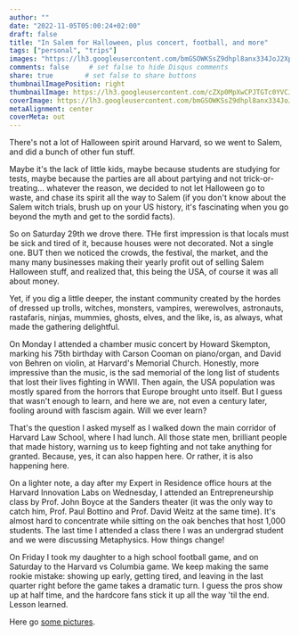 ```yaml
---
author: ""
date: "2022-11-05T05:00:24+02:00"
draft: false
title: "In Salem for Halloween, plus concert, football, and more"
tags: ["personal", "trips"]
images: "https://lh3.googleusercontent.com/bmGSOWKSsZ9dhpl8anx334JoJ2XpAma67rraw34DLrxsE8dlsHwdJ6AEA-O0xc7PaWG8huuGov5XNA2uy9z6ZJvQ7O0cFCPY1tPiDQo_mocBQOSsD0iv3kTOYzkCLPKs2m6rLuzWHWU=w2400"
comments: false     # set false to hide Disqus comments
share: true        # set false to share buttons
thumbnailImagePosition: right
thumbnailImage: https://lh3.googleusercontent.com/cZXp0MpXwCPJTGTc0YVCJV44THeJl-vqDR8FL1jYnzrfcGk8dEgWRRUfaRIr-g_Cs-aVUEWy4QVQ8frOHr2CIibELkNKjbkoih4NXyus95N-7cb0LPsgmm7O_VISyxDtboT2lA6bYsc=w2400
coverImage: https://lh3.googleusercontent.com/bmGSOWKSsZ9dhpl8anx334JoJ2XpAma67rraw34DLrxsE8dlsHwdJ6AEA-O0xc7PaWG8huuGov5XNA2uy9z6ZJvQ7O0cFCPY1tPiDQo_mocBQOSsD0iv3kTOYzkCLPKs2m6rLuzWHWU=w2400
metaAlignment: center
coverMeta: out
---
```


There's not a lot of Halloween spirit around Harvard, so we went to Salem, and did a bunch of other fun stuff.

<!--more-->

Maybe it's the lack of little kids, maybe because students are studying for tests, maybe because the parties are all about partying and not trick-or-treating... whatever the reason, we decided to not let Halloween go to waste, and chase its spirit all the way to Salem (if you don't know about the Salem witch trials, brush up on your US history, it's fascinating when you go beyond the myth and get to the sordid facts).


So on Saturday 29th we drove there. THe first impression is that locals must be sick and tired of it, because houses were not decorated. Not a single one. BUT then we noticed the crowds, the festival, the market, and the many many businesses making their yearly profit out of selling Salem Halloween stuff, and realized that, this being the USA, of course it was all about money.

Yet, if you dig a little deeper, the instant community created by the hordes of dressed up trolls, witches, monsters, vampires, werewolves, astronauts, rastafaris, ninjas, mummies, ghosts, elves, and the like, is, as always, what made the gathering delightful.

On Monday I attended a chamber music concert by Howard Skempton, marking his 75th birthday with Carson Cooman on piano/organ, and David von Behren on violin, at Harvard's Memorial Church. Honestly, more impressive than the music, is the sad memorial of the long list of students that lost their lives fighting in WWII. Then again, the USA population was mostly spared from the horrors that Europe brought unto itself. But I guess that wasn't enough to learn, and here we are, not even a century later, fooling around with fascism again. Will we ever learn?

That's the question I asked myself as I walked down the main corridor of Harvard Law School, where I had lunch. All those state men, brilliant people that made history, warning us to keep fighting and not take anything for granted. Because, yes, it can also happen here. Or rather, it is also happening here.

On a lighter note, a day after my Expert in Residence office hours at the Harvard Innovation Labs on Wednesday, I attended an Entrepreneurship class by Prof. John Boyce at the Sanders theater (it was the only way to catch him, Prof. Paul Bottino and Prof. David Weitz at the same time). It's almost hard to concentrate while sitting on the oak benches that host 1,000 students. The last time I attended a class there I was an undergrad student and we were discussing Metaphysics. How things change!

On Friday I took my daughter to a high school football game, and on Saturday to the Harvard vs Columbia game. We keep making the same rookie mistake: showing up early, getting tired, and leaving in the last quarter right before the game takes a dramatic turn. I guess the pros show up at half time, and the hardcore fans stick it up all the way 'til the end. Lesson learned.

Here go [some pictures](https://photos.app.goo.gl/YVVTmYpxgQHDVhzi7).
